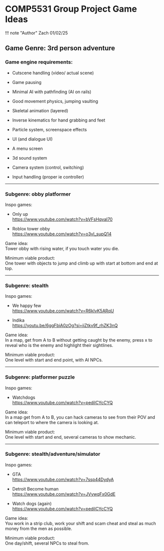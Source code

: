 # COMP5531 Group Project Game Ideas

!!! note "Author"
    Zach 01/02/25

## Game Genre: 3rd person adventure

### Game engine requirements:

- Cutscene handling (video/ actual scene)

- Game pausing

- Minimal AI with pathfinding (AI on rails)

- Good movement physics, jumping vaulting

- Skeletal animation (layered)

- Inverse kinematics for hand grabbing and feet

- Particle system, screenspace effects

- UI (and dialogue UI)

- A menu screen

- 3d sound system

- Camera system (control, switching)

- Input handling (proper ie controller)

---

### Subgenre: obby platformer

Inspo games:

- Only up  
<https://www.youtube.com/watch?v=bVFsHqvaI70>

- Roblox tower obby  
<https://www.youtube.com/watch?v=o3vl_supQ14>

Game idea:  
Tower obby with rising water, if you touch water you die.

Minimum viable product:  
One tower with objects to jump and climb up with start at bottom and end at top.

---

### Subgenre: stealth

Inspo games:

- We happy few  
<https://www.youtube.com/watch?v=R6kIvK5ARqU>

- Indika  
<https://youtu.be/6ggFbiA0zOg?si=iiZtkv9f_rhZK3nQ>

Game idea:  
In a map, get from A to B without getting caught by the enemy, press x to reveal who is the enemy and highlight their sightlines.

Minimum viable product:  
One level with start and end point, with AI NPCs.

---

### Subgenre: platformer puzzle

Inspo games:

- Watchdogs  
<https://www.youtube.com/watch?v=pedilCYcCYQ>

Game idea:  
In a map get from A to B, you can hack cameras to see from their POV and can teleport to where the camera is looking at.

Minimum viable product:  
One level with start and end, several cameras to show mechanic.

---

### Subgenre: stealth/adventure/simulator

Inspo games:

- GTA  
<https://www.youtube.com/watch?v=7ssp44DydyA>

- Detroit Become human  
<https://www.youtube.com/watch?v=JVywqFx0GdE>

- Watch dogs (again)  
<https://www.youtube.com/watch?v=pedilCYcCYQ>

Game idea:  
You work in a strip club, work your shift and scam cheat and steal as much money from the men as possible.

Minimum viable product:  
One day/shift, several NPCs to steal from.
